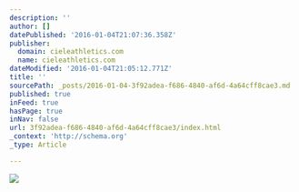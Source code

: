 ```yaml
---
description: ''
author: []
datePublished: '2016-01-04T21:07:36.358Z'
publisher:
  domain: cieleathletics.com
  name: cieleathletics.com
dateModified: '2016-01-04T21:05:12.771Z'
title: ''
sourcePath: _posts/2016-01-04-3f92adea-f686-4840-af6d-4a64cff8cae3.md
published: true
inFeed: true
hasPage: true
inNav: false
url: 3f92adea-f686-4840-af6d-4a64cff8cae3/index.html
_context: 'http://schema.org'
_type: Article

---
```

![](http://cieleathletics.com/wp-content/uploads/2015/12/WINTERMIX.jpg)